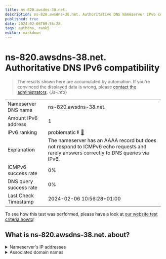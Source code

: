 ```yaml
---
title: ns-820.awsdns-38.net.
description: ns-820.awsdns-38.net. Authoritative DNS Nameserver IPv6 compatibility
published: true
date: 2024-02-06T09:56:28
tags: authdns, rank5
editor: markdown
---
```


# ns-820.awsdns-38.net. Authoritative DNS IPv6 compatibility

> The results shown here are accumulated by automation. If you're convinced the displayed data is wrong, please [contact the administrators](/howto/chat). 
{.is-info}




|   |   |
| - | - |
| Nameserver DNS name | ns-820.awsdns-38.net.
| Amount IPv6 address | 1
| IPv6 ranking | problematic :arrow_double_down: [🔗](/howto/ranking) |
| Explanation | The nameserver has an AAAA record but does not respond to ICMPv6 echo requests and rarely answers correctly to DNS queries via IPv6. |
| ICMPv6 success rate | 0%|
| DNS query success rate | 0% |
| Last Check Timestamp | 2024-02-06 10:56:28+01:00 |

To see how this test was performed, please have a look at [our website test criteria howto](/howto/testcriteria/authdns)!


## What is ns-820.awsdns-38.net. about?




<details>
<summary>Nameserver's IP addresses</summary>

2600:9000:5303:3400::1

</details>



<details>
<summary>Associated domain names</summary>

www.influxdata.com

</details>
